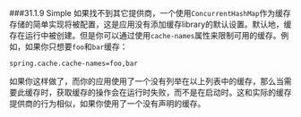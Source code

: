 ###31.1.9 Simple
如果找不到其它提供商，一个使用`ConcurrentHashMap`作为缓存存储的简单实现将被配置，这是应用没有添加缓存library的默认设置。默认地，缓存在运行中被创建。但是你可以通过使用`cache-names`属性来限制可用的缓存。例如，如果你只想要`foo`和`bar`缓存：
```properties
spring.cache.cache-names=foo,bar
```
如果你这样做了，而你的应用使用了一个没有列举在以上列表中的缓存，那么当需要此缓存时，获取缓存的操作会在运行时失败，而不是在启动时。这和实际的缓存提供商的行为相似，如果你使用了一个没有声明的缓存。